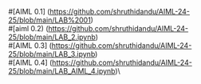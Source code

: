 #[AIML 0.1] (https://github.com/shruthidandu/AIML-24-25/blob/main/LAB%2001)\
#[aiml 0.2) (https://github.com/shruthidandu/AIML-24-25/blob/main/LAB_2.ipynb)\
#[AIML 0.3] (https://github.com/shruthidandu/AIML-24-25/blob/main/LAB_3.ipynb)\
#[AIML 0.4] (https://github.com/shruthidandu/AIML-24-25/blob/main/LAB_AIML_4.ipynb)\
